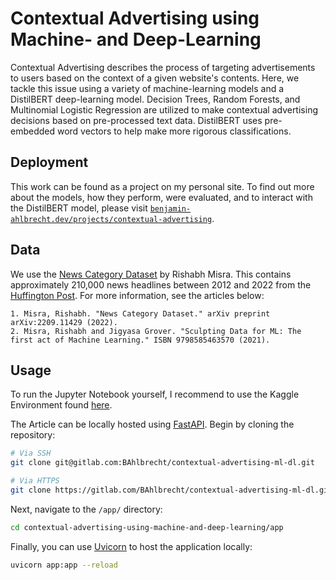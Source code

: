# Contextual Advertising using Machine- and Deep-Learning

Contextual Advertising describes the process of targeting advertisements to users based on the context of a given website's contents. Here, we tackle this issue using a variety of machine-learning models and a DistilBERT deep-learning model. Decision Trees, Random Forests, and Multinomial Logistic Regression are utilized to make contextual advertising decisions based on pre-processed text data. DistilBERT uses pre-embedded word vectors to help make more rigorous classifications.

## Deployment

This work can be found as a project on my personal site. To find out more about the models, how they perform, were evaluated, and to interact with the DistilBERT model, please visit [`benjamin-ahlbrecht.dev/projects/contextual-advertising`](https://benjamin-ahlbrecht.dev/projecs/contextual-advertising).

## Data

We use the [News Category Dataset](https://www.kaggle.com/datasets/rmisra/news-category-dataset) by Rishabh Misra. This contains approximately 210,000 news headlines between 2012 and 2022 from the [Huffington Post](https://www.huffpost.com/). For more information, see the articles below:

```
1. Misra, Rishabh. "News Category Dataset." arXiv preprint arXiv:2209.11429 (2022).
2. Misra, Rishabh and Jigyasa Grover. "Sculpting Data for ML: The first act of Machine Learning." ISBN 9798585463570 (2021).
```

## Usage

To run the Jupyter Notebook yourself, I recommend to use the Kaggle Environment found [here](https://www.kaggle.com/code/benjaminahlbrecht/contextual-advertising-using-ml-dl).

The Article can be locally hosted using [FastAPI](https://fastapi.tiangolo.com/). Begin by cloning the repository:

```bash
# Via SSH
git clone git@gitlab.com:BAhlbrecht/contextual-advertising-ml-dl.git

# Via HTTPS
git clone https://gitlab.com/BAhlbrecht/contextual-advertising-ml-dl.git
```

Next, navigate to the `/app/` directory:

```bash
cd contextual-advertising-using-machine-and-deep-learning/app
```

Finally, you can use [Uvicorn](https://www.uvicorn.org/) to host the application locally:

```bash
uvicorn app:app --reload
```
